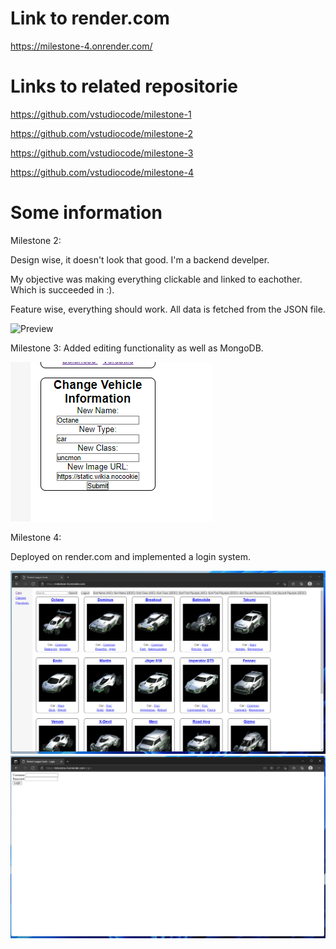 # Link to render.com
https://milestone-4.onrender.com/

# Links to related repositorie
https://github.com/vstudiocode/milestone-1

https://github.com/vstudiocode/milestone-2

https://github.com/vstudiocode/milestone-3

https://github.com/vstudiocode/milestone-4

# Some information

Milestone 2:

Design wise, it doesn't look that good. I'm a backend develper.

My objective was making everything clickable and linked to eachother. Which is succeeded in :).

Feature wise, everything should work. All data is fetched from the JSON file.

![Preview](./preview/preview.gif)
 
Milestone 3: Added editing functionality as well as MongoDB.

![Preview](./preview/new.png)

Milestone 4:

Deployed on render.com and implemented a login system.

![Preview](./preview/render.png)
![Preview](./preview/login.png)